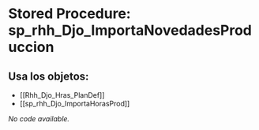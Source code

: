 # Stored Procedure: sp_rhh_Djo_ImportaNovedadesProduccion

## Usa los objetos:
- [[Rhh_Djo_Hras_PlanDef]]
- [[sp_rhh_Djo_ImportaHorasProd]]

*No code available.*
